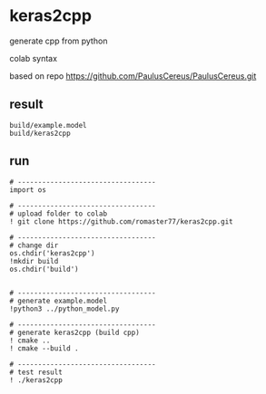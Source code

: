 # keras2cpp
generate cpp from python

colab syntax

based on repo https://github.com/PaulusCereus/PaulusCereus.git

## result
```
build/example.model
build/keras2cpp
```


## run
```
# ----------------------------------
import os

# ----------------------------------
# upload folder to colab
! git clone https://github.com/romaster77/keras2cpp.git

# ----------------------------------
# change dir
os.chdir('keras2cpp')
!mkdir build 
os.chdir('build')


# ----------------------------------
# generate example.model
!python3 ../python_model.py 

# ----------------------------------
# generate keras2cpp (build cpp)
! cmake ..
! cmake --build .

# ----------------------------------
# test result
! ./keras2cpp

```
